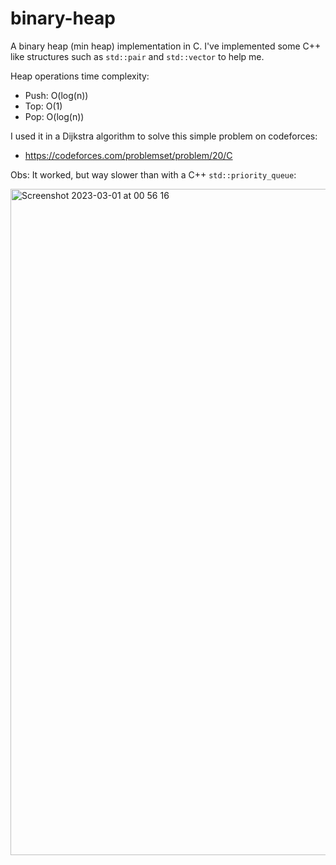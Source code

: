 # binary-heap
A binary heap (min heap) implementation in C. I've implemented some C++ like structures such as `std::pair` and `std::vector` to help me.

Heap operations time complexity:
- Push: O(log(n))
- Top: O(1)
- Pop: O(log(n))

I used it in a Dijkstra algorithm to solve this simple problem on codeforces:
- https://codeforces.com/problemset/problem/20/C

Obs: It worked, but way slower than with a C++ `std::priority_queue`:

<img width="1066" alt="Screenshot 2023-03-01 at 00 56 16" src="https://user-images.githubusercontent.com/70975757/222041230-31d90e3b-970e-4367-b136-8afce4fd80a3.png">

